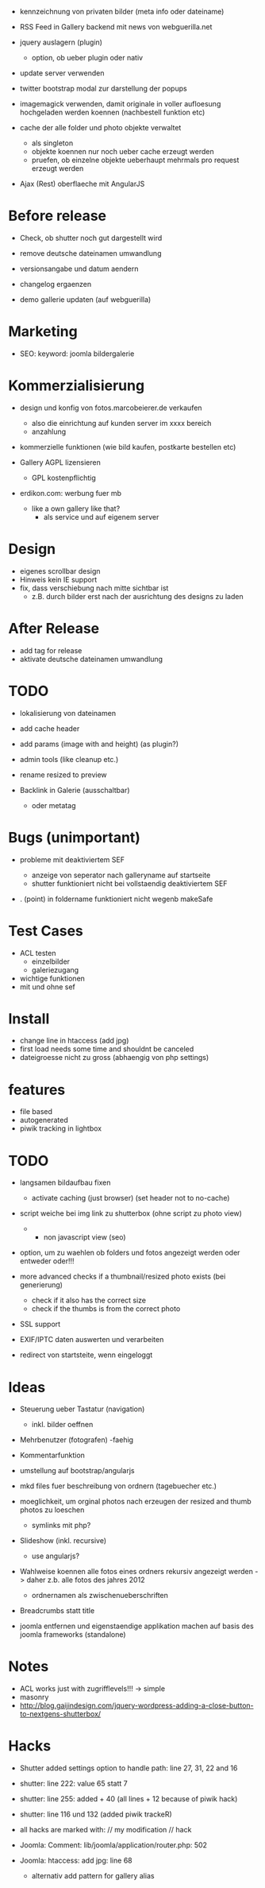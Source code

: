- kennzeichnung von privaten bilder (meta info oder dateiname)

- RSS Feed in Gallery backend mit news von webguerilla.net
- jquery auslagern (plugin)
	- option, ob ueber plugin oder nativ
- update server verwenden
- twitter bootstrap modal zur darstellung der popups
- imagemagick verwenden, damit originale in voller aufloesung hochgeladen werden koennen (nachbestell funktion etc)
- cache der alle folder und photo objekte verwaltet
	- als singleton
	- objekte koennen nur noch ueber cache erzeugt werden
	- pruefen, ob einzelne objekte ueberhaupt mehrmals pro request erzeugt werden
- Ajax (Rest) oberflaeche mit AngularJS


# Before release
- Check, ob shutter noch gut dargestellt wird
- remove deutsche dateinamen umwandlung
- versionsangabe und datum aendern
- changelog ergaenzen

- demo gallerie updaten (auf webguerilla)


# Marketing
- SEO: keyword: joomla bildergalerie



# Kommerzialisierung
- design und konfig von fotos.marcobeierer.de verkaufen
	- also die einrichtung auf kunden server im xxxx bereich
	- anzahlung

- kommerzielle funktionen (wie bild kaufen, postkarte bestellen etc)

- Gallery AGPL lizensieren
	- GPL kostenpflichtig

- erdikon.com: werbung fuer mb
	- like a own gallery like that?
		- als service und auf eigenem server

# Design
- eigenes scrollbar design
- Hinweis kein IE support
- fix, dass verschiebung nach mitte sichtbar ist
	- z.B. durch bilder erst nach der ausrichtung des designs zu laden


# After Release
- add tag for release
- aktivate deutsche dateinamen umwandlung


# TODO
- lokalisierung von dateinamen
- add cache header
- add params (image with and height) (as plugin?)
- admin tools (like cleanup etc.)

- rename resized to preview

- Backlink in Galerie (ausschaltbar)
	- oder metatag


# Bugs (unimportant)
- probleme mit deaktiviertem SEF
	- anzeige von seperator nach galleryname auf startseite
	- shutter funktioniert nicht bei vollstaendig deaktiviertem SEF

- . (point) in foldername funktioniert nicht wegenb makeSafe


# Test Cases
- ACL testen
	- einzelbilder
	- galeriezugang
- wichtige funktionen
- mit und ohne sef


# Install
- change line in htaccess (add jpg)
- first load needs some time and shouldnt be canceled
- dateigroesse nicht zu gross (abhaengig von php settings)

# features
- file based
- autogenerated
- piwik tracking in lightbox


# TODO
- langsamen bildaufbau fixen
	- activate caching (just browser) (set header not to no-cache)

- script weiche bei img link zu shutterbox (ohne script zu photo view)
	- - non javascript view (seo)

- option, um zu waehlen ob folders und fotos angezeigt werden oder entweder oder!!!

- more advanced checks if a thumbnail/resized photo exists (bei generierung)
	- check if it also has the correct size
	- check if the thumbs is from the correct photo

- SSL support

- EXIF/IPTC daten auswerten und verarbeiten
- redirect von startsteite, wenn eingeloggt




# Ideas
- Steuerung ueber Tastatur (navigation)
	- inkl. bilder oeffnen
- Mehrbenutzer (fotografen) -faehig

- Kommentarfunktion

- umstellung auf bootstrap/angularjs
- mkd files fuer beschreibung von ordnern (tagebuecher etc.)
- moeglichkeit, um orginal photos nach erzeugen der resized and thumb photos zu loeschen
	- symlinks mit php?
- Slideshow (inkl. recursive)
	- use angularjs?

- Wahlweise koennen alle fotos eines ordners rekursiv angezeigt werden
	-> daher z.b. alle fotos des jahres 2012
	- ordnernamen als zwischenueberschriften
	
- Breadcrumbs statt title
- joomla entfernen und eigenstaendige applikation machen auf basis des joomla frameworks (standalone)


# Notes
- ACL works just with zugrifflevels!!!
	-> simple
- masonry
- http://blog.gaijindesign.com/jquery-wordpress-adding-a-close-button-to-nextgens-shutterbox/


# Hacks
- Shutter added settings option to handle path: line 27, 31, 22 and 16
- shutter: line 222: value 65 statt 7
- shutter: line 255: added + 40
(all lines + 12 because of piwik hack)

- shutter: line 116 und 132 (added piwik trackeR)


- all hacks are marked with: // my modification // hack


- Joomla: Comment: lib/joomla/application/router.php: 502
- Joomla: htaccess: add jpg: line 68

	- alternativ add pattern for gallery alias
